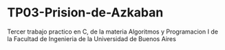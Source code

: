 # TP03-Prision-de-Azkaban
Tercer trabajo practico en C, de la materia Algoritmos y Programacion I de la Facultad de Ingenieria de la Universidad de Buenos Aires
